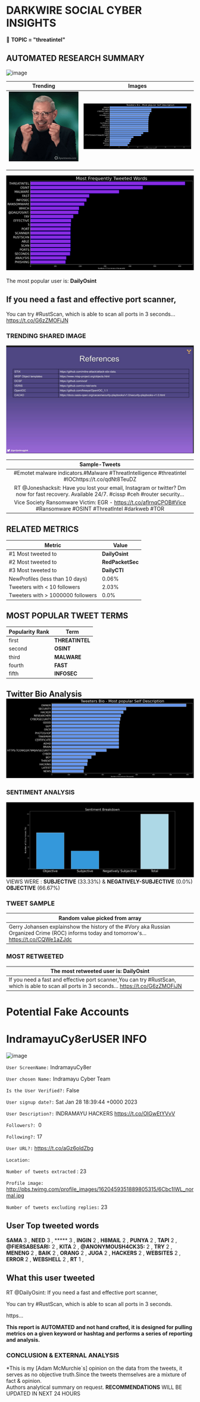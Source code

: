# DARKWIRE SOCIAL CYBER INSIGHTS 
&#x1F34E; **TOPIC = "threatintel"**

## AUTOMATED RESEARCH SUMMARY
  ![image](darkLogo.png)   

|  Trending  |   Images | 
:-------------------------:|:-------------------------:
|  ![image](assets/threatintel/imageFile1.jpg)     <img width=200/> | ![image](assets/threatintel/imageFile2.jpg) <img width=200/> |   
 
 
![image](assets/threatintel/TWEETS.png)
<br></br>
The most popular user is: **DailyOsint**  
 

## If you need a fast and effective port scanner,

You can try #RustScan, which is able to scan all ports in 3 seconds… https://t.co/G6zZMOFiJN 

  




### TRENDING SHARED IMAGE

![image](assets/threatintel/twitterPostedImage.png)



|                **Sample-Tweets**        |
| :-------------: |
| #Emotet malware indicators.#Malware #ThreatIntelligence #threatintel #IOChttps://t.co/qdNt8TeuDZ |
| RT @Joneshacksit: Have you lost your email, Instagram or twitter?  Dm now for fast recovery.  Available 24/7. #cissp #ceh #router security… |
| Vice Society Ransomware Victim: EGR - https://t.co/aflrnqCPOB#Vice #Ransomware #OSINT #ThreatIntel #darkweb #TOR |

## RELATED METRICS<br>
| Metric | Value |
| ------------- | ------------- |
| #1 Most tweeted to  | **DailyOsint** |
| #2 Most tweeted to  | **RedPacketSec** |
| #3 Most tweeted to  | **DailyCTI** |
| NewProfiles (less than 10 days) | 0.06%  |
| Tweeters with < 10 followers  | 2.03%|
| Tweeters with > 1000000 followers  | 0.0%  |



## MOST POPULAR TWEET TERMS 


| Popularity Rank  | Term |
| ------------- | ------------- |
| first  | **THREATINTEL**  |
| second  | **OSINT**  |
| third  | **MALWARE** |
| fourth  | **FAST**  |
| fifth  | **INFOSEC**  |


## Twitter Bio Analysis![image](assets/threatintel/BIO.png)
### SENTIMENT ANALYSIS
![image](assets/threatintel/sentiment.png)
VIEWS WERE : **SUBJECTIVE**  (33.33%) & **NEGATIVELY-SUBJECTIVE** (0.0%) **OBJECTIVE** (66.67%)

### TWEET SAMPLE 
| Random value picked from array |
| ------------- |
|Gerry Johansen explainshow the history of the #Vory aka Russian Organized Crime (ROC) informs today and tomorrow's… https://t.co/CQWe1aZJdc |

### MOST RETWEETED 

| The most retweeted user is: **DailyOsint**  |
| ------------- |
| If you need a fast and effective port scanner,You can try #RustScan, which is able to scan all ports in 3 seconds… https://t.co/G6zZMOFiJN |

# Potential Fake Accounts
 
# IndramayuCy8erUSER INFO
![image](http://pbs.twimg.com/profile_images/1620459351889805315/6Cbc1IWL_normal.jpg)
 
`User ScreenName:` IndramayuCy8er 
 
`User chosen Name:` Indramayu Cyber Team 
 
`Is the User Verified?:` False 
 
`User signup date?:` Sat Jan 28 18:39:44 +0000 2023 
 
`User Description?:` INDRAMAYU HACKERS 
https://t.co/OlGwEtYVvV 
 
`Followers?: `0 
 
`Following?:` 17 
 
`User URL?:` https://t.co/aGz6oldZbg 
 
`Location:`  
 
`Number of tweets extracted`  : 23 
 
`Profile image:` http://pbs.twimg.com/profile_images/1620459351889805315/6Cbc1IWL_normal.jpg 
 
`Number of tweets excluding replies:` 23 
 

 

 
## User Top tweeted words 
 
**SAMA** 3 , **NEED** 3 , ***** 3 , **INGIN** 2 , **H8MAIL** 2 , **PUNYA** 2 , **TAPI** 2 , **@FIERSABESARI:** 2 , **KITA** 2 , **@ANONYMOUSH4CK35:** 2 , **TRY** 2 , **MENENG** 2 , **BAIK** 2 , **ORANG** 2 , **JUGA** 2 , **HACKERS** 2 , **WEBSITES** 2 , **ERROR** 2 , **WEBSHELL** 2 , **RT** 1 , 
 
## What this user tweeted
 
RT @DailyOsint: If you need a fast and effective port scanner,

You can try #RustScan, which is able to scan all ports in 3 seconds.

https…
 

<b> This report is AUTOMATED and not hand crafted, it is designed for pulling metrics on a given keyword or hashtag and performs a series of reporting and analysis.</b>  
### CONCLUSION & EXTERNAL ANALYSIS

*This is my [Adam McMurchie`s] opinion on the data from the tweets, it serves as no objective truth.Since the tweets themselves are a mixture of fact & opinion.<br>
Authors analytical summary on request.
**RECOMMENDATIONS** WILL BE UPDATED IN NEXT  24 HOURS <br>
